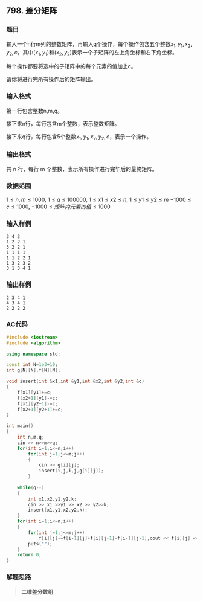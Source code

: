 ##  798. 差分矩阵

### 题目

输入一个n行m列的整数矩阵，再输入q个操作，每个操作包含五个整数$x_1, y_1, x_2, y_2, c$，其中$(x_1, y_1)$和$(x_2, y_2)$表示一个子矩阵的左上角坐标和右下角坐标。

每个操作都要将选中的子矩阵中的每个元素的值加上c。

请你将进行完所有操作后的矩阵输出。

### 输入格式

第一行包含整数n,m,q。

接下来n行，每行包含m个整数，表示整数矩阵。

接下来q行，每行包含5个整数$x_1, y_1, x_2, y_2, c$，表示一个操作。

### 输出格式

共 n 行，每行 m 个整数，表示所有操作进行完毕后的最终矩阵。

### 数据范围

$1≤n,m≤1000$,
$1≤q≤100000$,
$1≤x1≤x2≤n$,
$1≤y1≤y2≤m$
$−1000≤c≤1000$,
$−1000≤矩阵内元素的值≤1000$

### 输入样例

```
3 4 3
1 2 2 1
3 2 2 1
1 1 1 1
1 1 2 2 1
1 3 2 3 2
3 1 3 4 1
```

### 输出样例

```
2 3 4 1
4 3 4 1
2 2 2 2
```

### AC代码

```c++
#include <iostream>
#include <algorithm>

using namespace std;

const int N=1e3+10;
int g[N][N],f[N][N];

void insert(int &x1,int &y1,int &x2,int &y2,int &c)
{
    f[x1][y1]+=c;
    f[x2+1][y1]-=c;
    f[x1][y2+1]-=c;
    f[x2+1][y2+1]+=c;
}

int main()
{
    int n,m,q;
    cin >> n>>m>>q;
    for(int i=1;i<=n;i++)
        for(int j=1;j<=m;j++)
        {
            cin >> g[i][j];
            insert(i,j,i,j,g[i][j]);
        }
            
    while(q--)
    {
        int x1,x2,y1,y2,k;
        cin >> x1 >>y1 >> x2 >> y2>>k;
        insert(x1,y1,x2,y2,k);
    }
    for(int i=1;i<=n;i++)
    {
        for(int j=1;j<=m;j++)
            f[i][j]+=f[i-1][j]+f[i][j-1]-f[i-1][j-1],cout << f[i][j] << ' ';
        puts("");
    }
    return 0;
}
```

### 解题思路

>**二维差分数组**